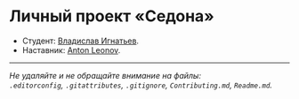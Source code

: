 # Личный проект «Седона»

* Студент: [Владислав Игнатьев](https://up.htmlacademy.ru/htmlcss/30/user/1814471).
* Наставник: [Anton Leonov](https://htmlacademy.ru/profile/id101137).

---

_Не удаляйте и не обращайте внимание на файлы:_<br>
_`.editorconfig`, `.gitattributes`, `.gitignore`, `Contributing.md`, `Readme.md`._
